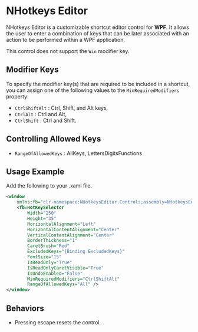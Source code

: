 # NHotkeys Editor

NHotkeys Editor is a customizable shortcut editor control for **WPF**. It allows the user to enter a combination of keys that can be later associated with an action to be performed within a WPF application.

This control does not support the `Win` modifier key.

## Modifier Keys

To specify the modifier key(s) that are required to be included in a shortcut, you can assign one of the following values to the `MinRequiredModifiers` property:

- `CtrlShiftAlt` : Ctrl, Shift, and Alt keys,
- `CtrlAlt` : Ctrl and Alt,
- `CtrlShift` : Ctrl and Shift.

## Controlling Allowed Keys

- `RangeOfAllowedKeys` : AllKeys, LettersDigitsFunctions

## Usage Example

Add the following to your .xaml file.

```xml
<window
    xmlns:fb="clr-namespace:NHotkeysEditor.Controls;assembly=NHotkeysEditor">
    <fb:HotKeySelector
        Width="250"
        Height="35"
        HorizontalAlignment="Left"
        HorizontalContentAlignment="Center"
        VerticalContentAlignment="Center"    
        BorderThickness="1"
        CaretBrush="Red"
        ExcludedKeys="{Binding ExcludedKeys}"
        FontSize="15"    
        IsReadOnly="True"
        IsReadOnlyCaretVisible="True"
        IsUndoEnabled="False"
        MinRequiredModifiers="CtrlShiftAlt"
        RangeOfAllowedKeys="All" />
</window>    
```

## Behaviors

- Pressing escape resets the control.
  